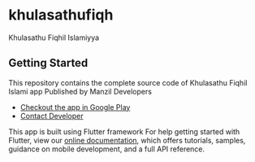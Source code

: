 # khulasathufiqh

Khulasathu Fiqhil Islamiyya

## Getting Started

This repository contains the complete source code of Khulasathu Fiqhil Islami app Published by Manzil Developers

- [Checkout the app in Google Play](https://play.google.com/store/apps/details?id=manzil.media.khulasathufiqh)
- [Contact Developer](https://instagram.com/fathah_crg)

This app is built using Flutter framework
For help getting started with Flutter, view our
[online documentation](https://flutter.dev/docs), which offers tutorials,
samples, guidance on mobile development, and a full API reference.
